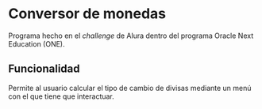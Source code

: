 # Conversor de monedas
Programa hecho en el _challenge_ de Alura dentro del programa Oracle Next Education (ONE).

## Funcionalidad
Permite al usuario calcular el tipo de cambio de divisas mediante un menú con el que tiene que interactuar.